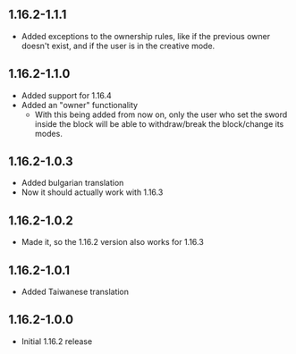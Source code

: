 ## 1.16.2-1.1.1

* Added exceptions to the ownership rules, like if the previous owner doesn't exist, and if the user is in the creative
  mode.

## 1.16.2-1.1.0

* Added support for 1.16.4
* Added an "owner" functionality
    * With this being added from now on, only the user who set the sword inside the block will be able to withdraw/break
      the block/change its modes.

## 1.16.2-1.0.3

* Added bulgarian translation
* Now it should actually work with 1.16.3

## 1.16.2-1.0.2

* Made it, so the 1.16.2 version also works for 1.16.3

## 1.16.2-1.0.1

* Added Taiwanese translation

## 1.16.2-1.0.0

* Initial 1.16.2 release